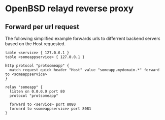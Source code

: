 ---
---

# OpenBSD relayd reverse proxy

## Forward per url request
The following simplified example forwards urls to differrent backend servers
based on the Host requested.

```
table <service> { 127.0.0.1 }
table <someappservice> { 127.0.0.1 }

http protocol "protsomeapp" {
  match request quick header "Host" value "someapp.mydomain.*" forward to <someappservice>
}

relay "someapp" {
  listen on 0.0.0.0 port 80
  protocol "protsomeapp"

  forward to <service> port 8080
  forward to <someappservice> port 8081
}
```
